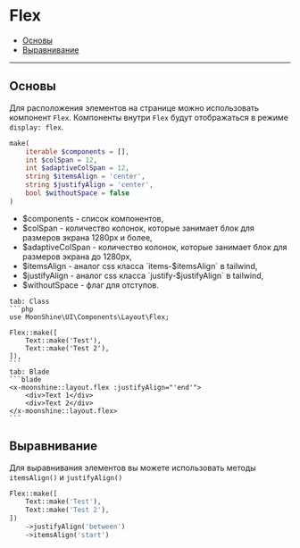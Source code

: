# Flex

- [Основы](#basics)
- [Выравнивание](#alignment)

---

<a name="basics"></a>
## Основы

Для расположения элементов на странице можно использовать компонент `Flex`. Компоненты внутри `Flex` будут отображаться в режиме `display: flex`.

```php
make(
    iterable $components = [],
    int $colSpan = 12,
    int $adaptiveColSpan = 12,
    string $itemsAlign = 'center',
    string $justifyAlign = 'center',
    bool $withoutSpace = false
)
```

- $components - список компонентов,
- $colSpan - количество колонок, которые занимает блок для размеров экрана 1280px и более,
- $adaptiveColSpan - количество колонок, которые занимает блок для размеров экрана до 1280px,
- $itemsAlign - аналог css класса `items-$itemsAlign` в tailwind,
- $justifyAlign - аналог css класса `justify-$justifyAlign` в tailwind,
- $withoutSpace - флаг для отступов.

~~~tabs
tab: Class
```php
use MoonShine\UI\Components\Layout\Flex;

Flex::make([
    Text::make('Test'),
    Text::make('Test 2'),
]),
```
tab: Blade
```blade
<x-moonshine::layout.flex :justifyAlign="'end'">
    <div>Text 1</div>
    <div>Text 2</div>
</x-moonshine::layout.flex>
```
~~~

<a name="alignment"></a>
## Выравнивание

Для выравнивания элементов вы можете использовать методы `itemsAlign()` и `justifyAlign()`

```php
Flex::make([
    Text::make('Test'),
    Text::make('Test 2'),
])
    ->justifyAlign('between')
    ->itemsAlign('start')
```
